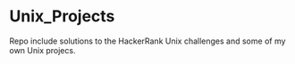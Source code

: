 # Unix_Projects
Repo include solutions to the HackerRank Unix challenges and some of my own Unix projecs.
